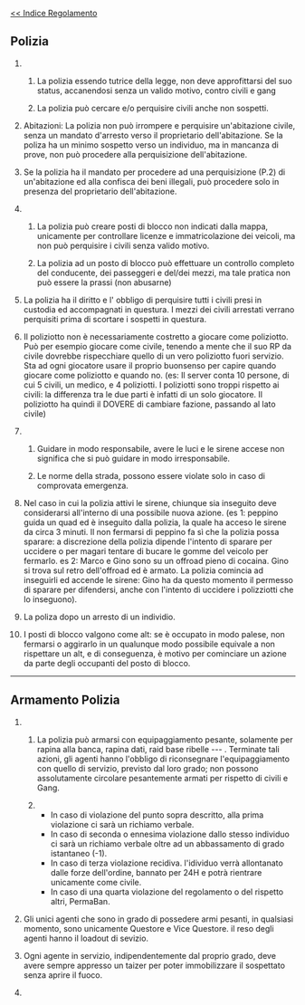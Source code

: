 [<< Indice Regolamento](regolamento.md)

## Polizia

1) 1) La polizia essendo tutrice della legge, non deve approfittarsi del suo status, accanendosi senza un valido motivo, contro civili e gang

    2) La polizia può cercare e/o perquisire civili anche non sospetti.

2)  Abitazioni: La polizia non può irrompere e perquisire un'abitazione civile, senza un mandato d'arresto verso il proprietario dell'abitazione.
    Se la poliza ha un minimo sospetto verso un individuo, ma in mancanza di prove, non può procedere alla perquisizione dell'abitazione.
   
3)  Se la polizia ha il mandato per procedere ad una perquisizione (P.2) di un'abitazione ed alla confisca dei beni illegali, 
    può procedere solo in presenza del proprietario dell'abitazione.

4) 1) La polizia può creare posti di blocco non indicati dalla mappa, unicamente per controllare licenze e immatricolazione dei veicoli, ma non può perquisire i civili senza valido motivo.
 
    2) La polizia ad un posto di blocco può effettuare un controllo completo del conducente, dei passeggeri e del/dei mezzi, ma tale pratica non può essere la prassi (non abusarne)

5)  La polizia ha il diritto e l' obbligo di perquisire tutti i civili presi in custodia ed accompagnati in questura.
    I mezzi dei civili arrestati verrano perquisiti prima di scortare i sospetti in questura.   
   
6)  Il poliziotto non è necessariamente costretto a giocare come poliziotto. Può per esempio giocare come civile, tenendo a mente che il suo RP da civile dovrebbe rispecchiare quello di un vero poliziotto fuori servizio.
    Sta ad ogni giocatore usare il proprio buonsenso per capire quando giocare come poliziotto e quando no. (es: Il server conta 10 persone, di cui 5 civili, un medico, e 4 poliziotti. 
    I poliziotti sono troppi rispetto ai civili: la differenza tra le due parti è infatti di un solo giocatore. Il poliziotto ha quindi il DOVERE di cambiare fazione, passando al lato civile)
   
7) 1)  Guidare in modo responsabile, avere le luci e le sirene accese non significa che si può guidare in modo irresponsabile.

    2) Le norme della strada, possono essere violate solo in caso di comprovata emergenza.

8) Nel caso in cui la polizia attivi le sirene, chiunque sia inseguito deve considerarsi all'interno di una possibile nuova azione.
  (es 1: peppino guida un quad ed è inseguito dalla polizia, la quale ha acceso le sirene da circa 3 minuti. Il non fermarsi di peppino fa sì che la polizia possa sparare:
  a discrezione della polizia dipende l'intento di sparare per uccidere o per magari tentare di bucare le gomme del veicolo per fermarlo. es 2: Marco e Gino sono su un offroad pieno di cocaina.
  Gino si trova sul retro dell'offroad ed è armato. La polizia comincia ad inseguirli ed accende le sirene: Gino ha da questo momento il permesso di sparare per difendersi, 
  anche con l'intento di uccidere i polizziotti che lo inseguono).

9) La poliza dopo un arresto di un individio.

10) I posti di blocco valgono come alt: se è occupato in modo palese, non fermarsi o aggirarlo in un qualunque modo possibile equivale a non rispettare un alt, e di conseguenza, è motivo per cominciare un azione da parte degli occupanti del posto di blocco.
    
--------------------------------------------

## Armamento Polizia

1) 1) La polizia può armarsi con equipaggiamento pesante, solamente per rapina alla banca, rapina dati, raid base ribelle --- . Terminate tali azioni, 
    gli agenti hanno l'obbligo di riconsegnare l'equipaggiamento con quello di servizio, previsto dal loro grado; non possono assolutamente circolare 
    pesantemente armati per rispetto di civili e Gang.
   
    2) - In caso di violazione del punto sopra descritto, alla prima violazione ci sarà un richiamo verbale.
        - In caso di seconda o ennesima violazione dallo stesso individuo ci sarà un richiamo verbale oltre ad un abbassamento di grado istantaneo (-1).
        - In caso di terza violazione recidiva. l'idividuo verrà allontanato dalle forze dell'ordine, bannato per 24H e potrà rientrare unicamente come civile.
        - In caso di una quarta violazione del regolamento o del rispetto altri, PermaBan.
	
2)  Gli unici agenti che sono in grado di possedere armi pesanti, in qualsiasi momento, sono unicamente Questore e Vice Questore.
    il reso degli agenti hanno il loadout di sevizio.

3)  Ogni agente in servizio, indipendentemente dal proprio grado, deve avere sempre appresso un taizer per poter immobilizzare il sospettato senza aprire il fuoco.

4)